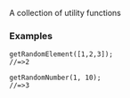 A collection of utility functions

### Examples

```
getRandomElement([1,2,3]);
//=>2
```

```
getRandomNumber(1, 10);
//=>3
```
